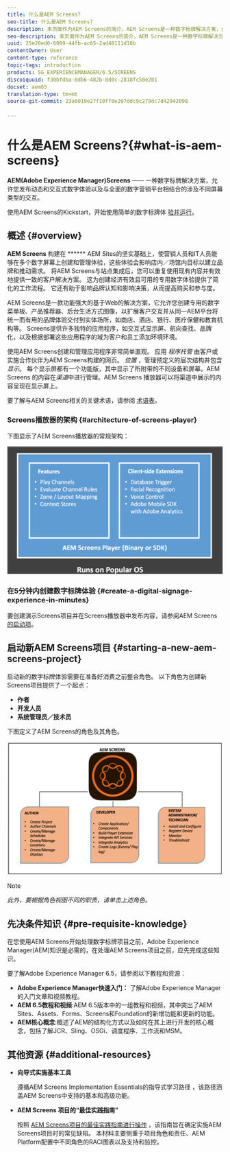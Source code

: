 ```yaml
---
title: 什么是AEM Screens?
seo-title: 什么是AEM Screens?
description: 本页面作为AEM Screens的简介，AEM Screens是一种数字标牌解决方案，允许您发布动态和交互式数字体验和交互，这些体验和交互涉及不同类型的屏幕以及全面的数字营销平台。 它概述了Screens架构，其中包含项目开发中涉及的各种角色。
seo-description: 本页面作为AEM Screens的简介，AEM Screens是一种数字标牌解决方案，允许您发布动态和交互式数字体验和交互，这些体验和交互涉及不同类型的屏幕以及全面的数字营销平台。 它概述了Screens架构，其中包含项目开发中涉及的各种角色。
uuid: 25e20ed0-6089-44fb-ac65-2ad48111d18b
contentOwner: User
content-type: reference
topic-tags: introduction
products: SG_EXPERIENCEMANAGER/6.5/SCREENS
discoiquuid: f30bfdba-8db6-482b-8d0c-2818fc58e2b1
docset: aem65
translation-type: tm+mt
source-git-commit: 23a6019e27f10ff0e207ddc9c279dc7d42942098

---
```



# 什么是AEM Screens?{#what-is-aem-screens}

**AEM(Adobe Experience Manager)Screens** —— 一种数字标牌解决方案，允许您发布动态和交互式数字体验以及与全面的数字营销平台相结合的涉及不同屏幕类型的交互。

使用AEM Screens的Kickstart，开始使用简单的数字标牌体 [验并运行](kickstart-for-aem-screens.md)。

## 概述 {#overview}

**AEM Screens** 构建在 ****** AEM Sites的坚实基础上，使营销人员和IT人员能够在多个数字屏幕上创建和管理体验，这些体验会影响店内／场馆内目标以建立品牌和推动需求。 将AEM Screens与站点集成后，您可以重复使用现有内容并有效地提供一致的客户解决方案。 这为创建经济有效且可用的专用数字体验提供了简化的工作流程。 它还有助于影响品牌认知和影响决策，从而提高购买和参与度。

AEM Screens是一款功能强大的基于Web的解决方案，它允许您创建专用的数字菜单板、产品推荐器、后台生活方式图像，以扩展客户交互并从同一AEM平台将统一而有用的品牌体验交付到实体场所，如商店、酒店、银行、医疗保健和教育机构等。 Screens提供许多独特的应用程序，如交互式显示屏、航向查找、品牌化，以及根据部署这些应用程序的域为客户和员工添加环境环境。

使用AEM Screens创建和管理应用程序非常简单直观。 应用 *程序托管* 由客户或实施合作伙伴为AEM Screens构建的网页。 *位置* ，管理预定义的层次结构并包含 *显示*。 每个显示屏都有一个功能版，其中显示了所附带的不同设备和屏幕。AEM Screens 的内容在&#x200B;*渠道*&#x200B;中进行管理。AEM Screens 播放器可以将渠道中展示的内容呈现在显示屏上。

要了解与AEM Screens相关的关键术语，请参阅 [术语表](screens-glossary.md)。

### Screens播放器的架构 {#architecture-of-screens-player}

下图显示了AEM Screens播放器的常规架构：

![chlimage_1-29](assets/chlimage_1-29.png)

### 在5分钟内创建数字标牌体验 {#create-a-digital-signage-experience-in-minutes}

要创建演示Screens项目并在Screens播放器中发布内容，请参阅AEM Screens [的启动项](kickstart-for-aem-screens.md)。

## 启动新AEM Screens项目 {#starting-a-new-aem-screens-project}

启动新的数字标牌体验需要在准备好消费之前整合角色。 以下角色为创建新Screens项目提供了一个起点：

* **作者**
* **开发人员**
* **系统管理员／技术员**

下图定义了AEM Screens的角色及其角色。

![chlimage_1-30](assets/chlimage_1-30.png)

>[!NOTE]
>
>*此外，要根据角色视图不同的职责，请单击上述角色。*

## 先决条件知识 {#pre-requisite-knowledge}

在您使用AEM Screens开始处理数字标牌项目之前，Adobe Experience Manager(AEM)知识是必需的，在处理AEM Screens项目之前，应先完成这些知识。

要了解Adobe Experience Manager 6.5，请参阅以下教程和资源：

* **Adobe Experience Manager快速入门：** 了解Adobe Experience Manager的入门文章和视频教程。
* **AEM 6.5教程和视频**:AEM 6.5版本中的一组教程和视频，其中突出了AEM Sites、Assets、Forms、Screens和Foundation的新增功能和更新的功能。
* **AEM核心概念**:概述了AEM的结构化方式以及如何在其上进行开发的核心概念，包括了解JCR、Sling、OSGi、调度程序、工作流和MSM。

## 其他资源 {#additional-resources}

* **向导式实施基本工具**

   遵循AEM Screens Implementation Essentials的指导式学习路径 **[](https://guided.adobe.com/?launch=AEM-7a#recommended/solutions/experience-manager)**，该路径涵盖AEM Screens中支持的基本和高级功能。

* **AEM Screens 项目的“最佳实践指南”**

   按照 [AEM Screens项目的最佳实践指南进行操作](https://docs.adobe.com/content/help/en/experience-manager-screens/using/about-guide.html) ，该指南旨在确定实施AEM Screens项目时的常见缺陷。 本材料主要侧重于项目角色和责任、AEM Platform配置中不同角色的RACI图表以及支持和监控。
